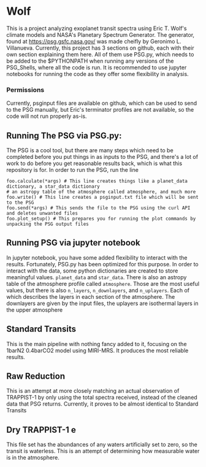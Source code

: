 # Wolf
This is a project analyzing exoplanet transit spectra using Eric T. Wolf's climate models and NASA's Planetary Spectrum Generator. The generator, found at https://psg.gsfc.nasa.gov/ was made cheifly by Geronimo L. Villanueva. Currently, this project has 3 sections on github, each with their own section explaining them here. All of them use PSG.py, which needs to be added to the $PYTHONPATH when running any versions of the PSG_Shells, where all the code is run. It is recommended to use jupyter notebooks for running the code as they offer some flexibility in analysis.

### Permissions
Currently, psginput files are available on github, which can be used to send to the PSG manually, but Eric's terminator profiles are not available, so the code will not run properly as-is.

## Running The PSG via PSG.py:
The PSG is a cool tool, but there are many steps which need to be completed before you put things in as inputs to the PSG, and there's a lot of work to do before you get reasonable results back, which is what this repository is for. In order to run the PSG, run the line
```foo = PSG.PSG(*args)
foo.calculate(*args) # This line creates things like a planet_data dictionary, a star_data dictionary
# an astropy table of the atmosphere called atmosphere, and much more
foo.write() # This line creates a psginput.txt file which will be sent to the PSG
foo.send(*args) # This sends the file to the PSG using the curl API and deletes unwanted files
foo.plot_setup() # This prepares you for running the plot commands by unpacking the PSG output files
```

## Running  PSG via jupyter notebook
In jupyter notebook, you have some added flexibility to interact with the results. Fortunately, PSG.py has been optimized for this purpose. In order to interact with the data, some python dictionaries are created to store meaningful values. `planet_data` and `star_data`. There is also an astropy table of the atmosphere profile called `atmosphere`. Those are the most useful values, but there is also `n_layers`, `n_downlayers`, and `n_uplayers`. Each of which describes the layers in each section of the atmosphere. The downlayers are given by the input files, the uplayers are isothermal layers in the upper atmosphere
## Standard Transits
This is the main pipeline with nothing fancy added to it, focusing on the 1barN2 0.4barCO2 model using MIRI-MRS. It produces the most reliable results.

## Raw Reduction
This is an attempt at more closely matching an actual observation of TRAPPIST-1 by only using the total spectra received, instead of the cleaned data that PSG returns. Currently, it proves to be almost identical to Standard Transits

## Dry TRAPPIST-1 e
This file set has the abundances of any waters artificially set to zero, so the transit is waterless. This is an attempt of determining how measurable water is in the atmosphere.
